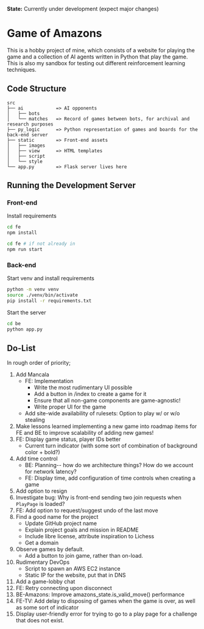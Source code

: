 **State:** Currently under development (expect major changes)

# Game of Amazons
This is a hobby project of mine, which consists of a website for playing the game and a collection of AI agents written in Python that play the game.
This is also my sandbox for testing out different reinforcement learning techniques.

## Code Structure
```
src
├── ai            => AI opponents
│   ├── bots      
│   └── matches   => Record of games between bots, for archival and research purposes
├── py_logic      => Python representation of games and boards for the back-end server
├── static        => Front-end assets
│   ├── images    
│   ├── view      => HTML templates
│   ├── script    
│   └── style     
└── app.py        => Flask server lives here
```

## Running the Development Server
### Front-end
Install requirements
```bash
cd fe
npm install
```

```bash
cd fe # if not already in
npm run start
```

### Back-end
Start venv and install requirements

```bash
python -m venv venv
source ./venv/bin/activate
pip install -r requirements.txt
```

Start the server
```bash
cd be
python app.py
```

## Do-List
In rough order of priority;
1. Add Mancala
    - FE: Implementation
        - Write the most rudimentary UI possible
        - Add a button in /index to create a game for it
        - Ensure that all non-game components are game-agnostic!
        - Write proper UI for the game
    - Add site-wide availability of rulesets: Option to play w/ or w/o stealing
1. Make lessons learned implementing a new game into roadmap items for FE and BE to improve scalability of adding new games!
1. FE: Display game status, player IDs better
    - Current turn indicator (with some sort of combination of background color + bold?)
1. Add time control
    - BE: Planning-- how do we architecture things? How do we account for network latency?
    - FE: Display time, add configuration of time controls when creating a game
1. Add option to resign
1. Investigate bug: Why is front-end sending two join requests when `PlayPage` is loaded?
1. FE: Add option to request/suggest undo of the last move
1. Find a good name for the project
    - Update GitHub project name
    - Explain project goals and mission in README
    - Include libre license, attribute inspiration to Lichess
    - Get a domain
1. Observe games by default.
    - Add a button to join game, rather than on-load.
1. Rudimentary DevOps
    - Script to spawn an AWS EC2 instance
    - Static IP for the website, put that in DNS
1. Add a game-lobby chat
1. FE: Retry connecting upon disconnect
1. BE-Amazons: Improve amazons_state.is_valid_move() performance
1. FE-TV: Add delay to disposing of games when the game is over, as well as some sort of indicator
1. Display user-friendly error for trying to go to a play page for a challenge that does not exist.